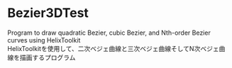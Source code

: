 # Bezier3DTest  
  
Program to draw quadratic Bezier, cubic Bezier, and Nth-order Bezier curves using HelixToolkit  
HelixToolkitを使用して、二次ベジェ曲線と三次ベジェ曲線そしてN次ベジェ曲線を描画するプログラム  
